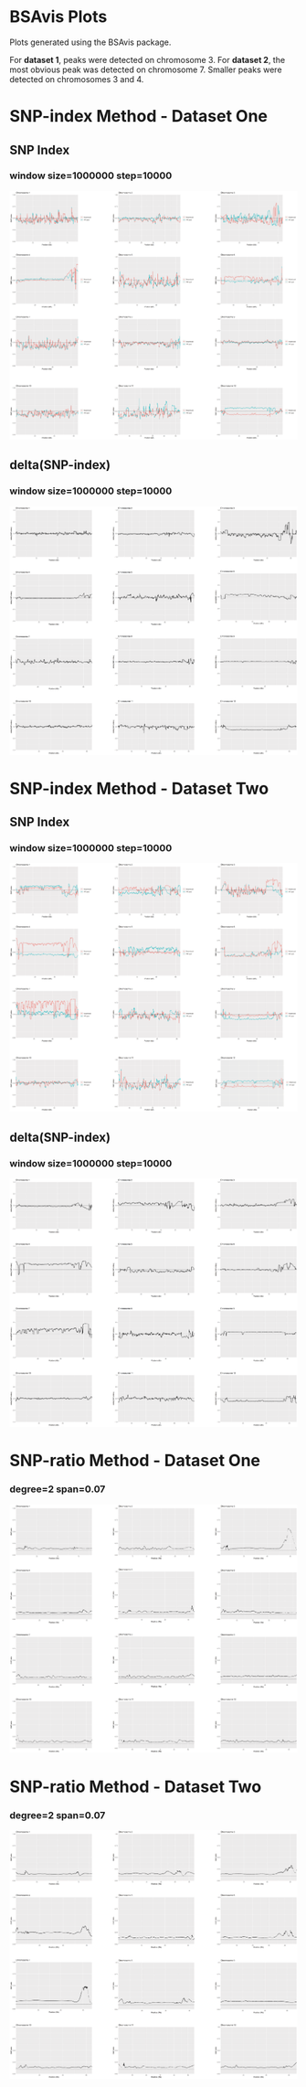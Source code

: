 # BSAvis Plots
Plots generated using the BSAvis package.

For **dataset 1**, peaks were detected on chromosome 3.
For **dataset 2**, the most obvious peak was detected on chromosome 7. Smaller peaks were detected on chromosomes 3 and 4.

# SNP-index Method - Dataset One
## SNP Index
### window size=1000000 step=10000
![SNP-index](ds1_SNPindex.png)
## delta(SNP-index) 
### window size=1000000 step=10000
![delta(SNP Index)](ds1_deltaSNPindex.png)

# SNP-index Method - Dataset Two
## SNP Index
### window size=1000000 step=10000
![SNP-index](ds2_SNPindex.png)
## delta(SNP-index) 
### window size=1000000 step=10000
![delta(SNP Index)](ds2_deltaSNPindex.png)

# SNP-ratio Method - Dataset One
### degree=2 span=0.07
![SNP-ratio](ds1_SNPratio.png)

# SNP-ratio Method - Dataset Two
### degree=2 span=0.07
![SNP-ratio](ds2_SNPratio.png)
